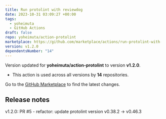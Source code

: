 ```yaml
---
title: Run protolint with reviewdog
date: 2023-10-31 03:09:27 +00:00
tags:
  - yoheimuta
  - GitHub Actions
draft: false
repo: yoheimuta/action-protolint
marketplace: https://github.com/marketplace/actions/run-protolint-with-reviewdog
version: v1.2.0
dependentsNumber: "14"
---
```



Version updated for **yoheimuta/action-protolint** to version **v1.2.0**.
- This action is used across all versions by **14** repositories.

Go to the [GitHub Marketplace](https://github.com/marketplace/actions/run-protolint-with-reviewdog) to find the latest changes.

## Release notes

v1.2.0: PR #5 - refactor: update protolint version v0.38.2 -> v0.46.3
